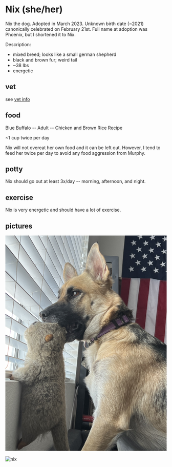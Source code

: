 # Nix (she/her)

Nix the dog. Adopted in March 2023. Unknown birth date (~2021) canonically celebrated on February 21st. Full name at adoption was Phoenix, but I shortened it to Nix.

Description:

- mixed breed; looks like a small german shepherd
- black and brown fur; weird tail
- ~38 lbs
- energetic

## vet

see [vet info](vet.md)

## food

Blue Buffalo -- Adult -- Chicken and Brown Rice Recipe

~1 cup twice per day

Nix will not overeat her own food and it can be left out. However, I tend to feed her twice per day to avoid any food aggression from Murphy.

## potty

Nix should go out at least 3x/day -- morning, afternoon, and night.

## exercise

Nix is very energetic and should have a lot of exercise.

## pictures

![nix](img/nix1.jpeg)

![nix](img/nix2.jpeg)

